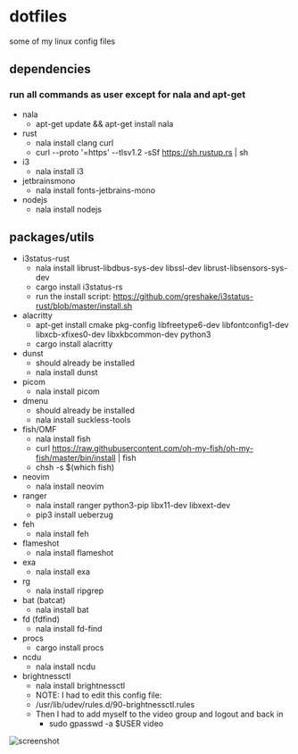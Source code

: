 # dotfiles
some of my linux config files

## dependencies
### run all commands as user except for nala and apt-get
- nala
	- apt-get update && apt-get install nala
- rust
	- nala install clang curl
	- curl --proto '=https' --tlsv1.2 -sSf https://sh.rustup.rs | sh
- i3
	- nala install i3
- jetbrainsmono
    - nala install fonts-jetbrains-mono
- nodejs
    - nala install nodejs

## packages/utils
- i3status-rust
	- nala install librust-libdbus-sys-dev libssl-dev librust-libsensors-sys-dev
	- cargo install i3status-rs
    - run the install script: https://github.com/greshake/i3status-rust/blob/master/install.sh
- alacritty
	- apt-get install cmake pkg-config libfreetype6-dev libfontconfig1-dev libxcb-xfixes0-dev libxkbcommon-dev python3
	- cargo install alacritty
- dunst
	- should already be installed
	- nala install dunst
- picom
	- nala install picom
- dmenu
	- should already be installed
	- nala install suckless-tools
- fish/OMF
	- nala install fish
	- curl https://raw.githubusercontent.com/oh-my-fish/oh-my-fish/master/bin/install | fish
	- chsh -s $(which fish)
- neovim
	- nala install neovim
- ranger
	- nala install ranger python3-pip libx11-dev libxext-dev
	- pip3 install ueberzug
- feh
    - nala install feh
- flameshot
    - nala install flameshot
- exa
    - nala install exa
- rg
    - nala install ripgrep
- bat (batcat)
    - nala install bat
- fd (fdfind)
    - nala install fd-find
- procs
    - cargo install procs
- ncdu
    - nala install ncdu
- brightnessctl
    - nala install brightnessctl
    - NOTE: I had to edit this config file:
    - /usr/lib/udev/rules.d/90-brightnessctl.rules
    - Then I had to add myself to the video group and logout and back in
        - sudo gpasswd -a $USER video

![screenshot](https://user-images.githubusercontent.com/65072072/178594963-1c37d563-fa2b-446a-a7bd-97e95d6f418c.png)
